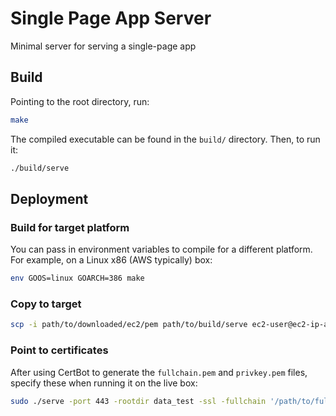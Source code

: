 # Single Page App Server 

Minimal server for serving a single-page app

## Build

Pointing to the root directory, run:

```bash
make
```

The compiled executable can be found in the `build/` directory.
Then, to run it:

```bash
./build/serve
```

## Deployment

### Build for target platform

You can pass in environment variables to compile for a different platform. For example, on a Linux x86 (AWS typically) box:

```bash
env GOOS=linux GOARCH=386 make
```

### Copy to target

```bash
scp -i path/to/downloaded/ec2/pem path/to/build/serve ec2-user@ec2-ip-addr.compute-1.amazonaws.com:/home/ec2-user/targetdirectory
```

### Point to certificates

After using CertBot to generate the `fullchain.pem` and `privkey.pem` files, specify these when running it on the live box:

```bash
sudo ./serve -port 443 -rootdir data_test -ssl -fullchain '/path/to/fullchain.pem' -privkey 'path/to/privkey.pem'
```
